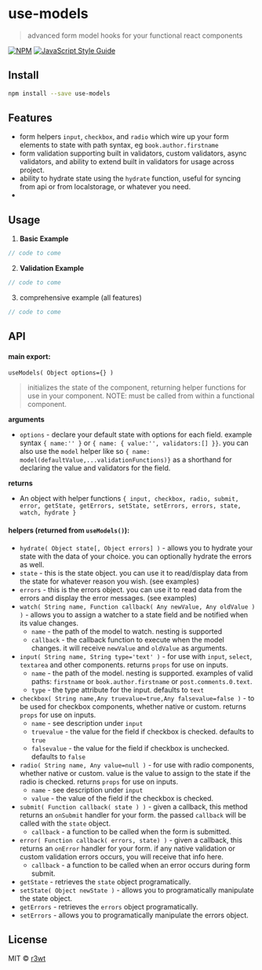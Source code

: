 # use-models

> advanced form model hooks for your functional react components

[![NPM](https://img.shields.io/npm/v/use-models.svg)](https://www.npmjs.com/package/use-models) [![JavaScript Style Guide](https://img.shields.io/badge/code_style-standard-brightgreen.svg)](https://standardjs.com)

## Install

```bash
npm install --save use-models
```

## Features

- form helpers `input`, `checkbox`, and `radio` which wire up your form elements to state with path syntax, eg `book.author.firstname`
- form validation supporting built in validators, custom validators, async validators, and ability to extend built in validators for usage across project.
- ability to hydrate state using the `hydrate` function, useful for syncing from api or from localstorage, or whatever you need. 
- 

## Usage

1. **Basic Example** 

```jsx
// code to come
```

2. **Validation Example**

```jsx
// code to come
```

3. comprehensive example (all features)
```jsx
// code to come
```

## API


#### main export: 

`useModels( Object options={} )` 
> initializes the state of the component, returning helper functions for use in your component.
> NOTE: must be called from within a functional component.
    
**arguments**
- `options` - declare your default state with options for each field. example syntax `{ name:'' }` or `{ name: { value:'', validators:[] }}`. you can also use the `model` helper like so `{ name: model(defaultValue,...validationFunctions)}` as a shorthand for declaring the value and validators for the field. 

**returns**
- An object with helper functions `{ input, checkbox, radio, submit, error, getState, getErrors, setState, setErrors, errors, state, watch, hydrate }`

#### helpers (returned from `useModels()`):

- `hydrate( Object state[, Object errors] )` - allows you to hydrate your state with the data of your choice. you can optionally hydrate the errors as well.
- `state` - this is the state object. you can use it to read/display data from the state for whatever reason you wish. (see examples)
- `errors` - this is the errors object. you can use it to read data from the errors and display the error messages. (see examples)
- `watch( String name, Function callback( Any newValue, Any oldValue ) )` - allows you to assign a watcher to a state field and be notified when its value changes. 
   - `name` - the path of the model to watch. nesting is supported
   - `callback` - the callback function to execute when the model changes. it will receive `newValue` and `oldValue` as arguments. 
- `input( String name, String type='text' )` - for use with `input`, `select`, `textarea` and other components. returns `props` for use on inputs.
   - `name` - the path of the model. nesting is supported. examples of valid paths: `firstname` or `book.author.firstname` or `post.comments.0.text`. 
   - `type` - the type attribute for the input. defaults to `text`
- `checkbox( String name,Any truevalue=true,Any falsevalue=false )` - to be used for checkbox components, whether native or custom. returns `props` for use on inputs.
   - `name` - see description under `input`
   - `truevalue` - the value for the field if checkbox is checked. defaults to `true`
   - `falsevalue` - the value for the field if checkbox is unchecked. defaults to `false`
- `radio( String name, Any value=null )` - for use with radio components, whether native or custom. value is the value to assign to the state if the radio is checked. returns `props` for use on inputs.
   - `name` - see description under `input`
   - `value` - the value of the field if the checkbox is checked. 
- `submit( Function callback( state ) )` - given a callback, this method returns an `onSubmit` handler for your form. the passed `callback` will be called with the `state` object. 
   - `callback` - a function to be called when the form is submitted.
- `error( Function callback( errors, state) )` - given a callback, this returns an `onError` handler for your form. if any native validation or custom validation errors occurs, you will receive that info here.
   - `callback` - a function to be called when an error occurs during form submit. 
- `getState` - retrieves the `state` object programatically.
- `setState( Object newState )` - allows you to programatically manipulate the state object.
- `getErrors` - retrieves the `errors` object programatically.
- `setErrors` - allows you to programatically manipulate the errors object.


## License

MIT © [r3wt](https://github.com/r3wt)